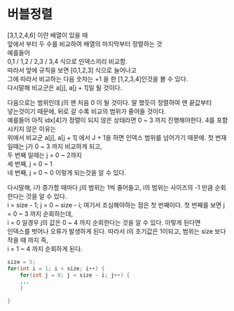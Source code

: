 # 버블정렬

[3,1,2,4,6] 이란 배열이 있을 때   
앞에서 부터 두 수를 비교하여 배열의 마지막부터 정렬하는 것   
예를들어   
0,1 / 1,2 / 2,3 / 3,4   식으로 인덱스끼리 비교함.    
따라서 앞에 규칙을 보면 [0,1,2,3] 식으로 늘어나고   
그에 따라서 비교하는 다음 숫자는 +1 을 한 [1,2,3,4]인것을 볼 수 있다.    
다시말해 비교군은 a[j], a[j + 1]일 될 것이다.      

다음으로는 범위인데 j의 맨 처음 0 이 될 것이다. 말 했듯이 정렬하여 맨 끝값부터   
넣는것이기 때문에, 뒤로 갈 수록 비교의 범위가 줄어들 것이다.   
예를들어 아직 idx[4]가 정렬이 되지 않은 상태라면 0 ~ 3 까지 진행해야한다.  4를 포함시키지 않은 이유는   
위에서 비교군 a[j], a[j + 1] 에서 J + 1을 하면 인덱스 범위를 넘어가기 때문에.
첫 번재 일때는  j가 0 ~ 3 까지 비교하게 되고,   
두 번째 일떼는 j = 0 ~ 2까지  
세 번째, j = 0 ~ 1   
네 번째, j = 0 ~ 0  이렇게 되는것을 알 수 있다.   

다시말해, i가 증가할 때마다 j의 범위는 1씩 줄어들고, i의 범위는 사이즈의 -1 만큼 순회한다는 것을 알 수 있다.   
i = size - 1;
j = 0 ~ size - i;
여기서 조심해야하는 점은 첫 번째이다. 첫 번째를 보면 j = 0 ~ 3 까지 순회하는데,   
i = 0 일경우 j의 값은 0 ~ 4 까지 순회한다는 것을 알 수 있다. 이렇게 된다면    
인덱스를 벗어나 오류가 발생하게 된다. 따라서 i의 초기값은 1이되고, 범위는 size 보다 작을 때 까지 즉,   
i = 1 ~ 4 까지 순회하게 된다.
```java
size = 5;
for(int i = 1; i < size; i++) {
    for(int j = 0; j < size - i; j++) {
    ...
    }
    
}
```